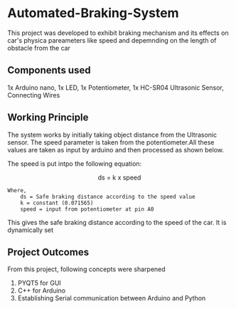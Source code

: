 # Automated-Braking-System
This project was developed to exhibit braking mechanism and its effects on car's physica pareameters like speed and depemnding on the length of obstacle from the car

## Components used
1x Arduino nano, 1x LED, 1x Potentiometer, 1x HC-SR04 Ultrasonic Sensor, Connecting Wires

## Working Principle
The system works by initially taking object distance from the Ultrasonic sensor. The speed parameter is taken from the potentiometer.All these values are taken as input by arduino and then processed as shown below.

The speed is put intpo the following equation:
<p align=center>ds = k x speed</p>

```
Where,
    ds = Safe braking distance according to the speed value
    k = constant (0.071565)
    speed = input from potentiometer at pin A0
```

 This gives the safe braking distance according to the speed of the car. It is dynamically set
 
## Project Outcomes
From this project, following concepts were sharpened
1) PYQT5 for GUI
2) C++ for Arduino
3) Establishing Serial communication between Arduino and Python
